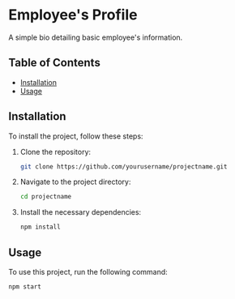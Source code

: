 # Employee's Profile

A simple bio detailing basic employee's information.

## Table of Contents

- [Installation](#installation)
- [Usage](#usage)

## Installation

To install the project, follow these steps:

1. Clone the repository:

    ```bash
    git clone https://github.com/yourusername/projectname.git
    ```

2. Navigate to the project directory:

    ```bash
    cd projectname
    ```

3. Install the necessary dependencies:

    ```bash
    npm install
    ```

## Usage

To use this project, run the following command:

```bash
npm start
